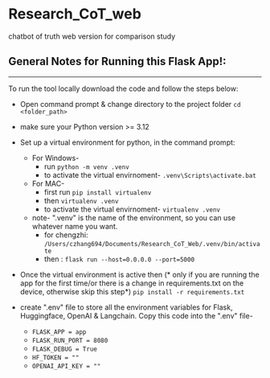 # Research_CoT_web
chatbot of truth web version for comparison study

## General Notes for Running this Flask App!:
---
To run the tool locally download the code and follow the steps below:
- Open command prompt & change directory to the project folder `cd <folder_path>`
- make sure your Python version >= 3.12 
- Set up a virtual environment for python, in the command prompt:
    - For Windows- 
        - run `python -m venv .venv`
        - to activate the virtual envirnoment- `.venv\Scripts\activate.bat`
    - For MAC- 
        - first run `pip install virtualenv`
        - then `virtualenv .venv`
        - to activate the virtual envirnoment- `virtualenv .venv`
    - note- ".venv" is the name of the environment, so you can use whatever name you want.
        - for chengzhi: `/Users/czhang694/Documents/Research_CoT_Web/.venv/bin/activate`
        - then : `flask run --host=0.0.0.0 --port=5000`

- Once the virtual environment is active then (* only if you are running the app for the first time/or there is a change in requirements.txt on the device, otherwise skip this step*) `pip install -r requirements.txt`

- create ".env" file to store all the environment variables for Flask, Huggingface, OpenAI & Langchain. Copy this code into the ".env" file-
    - `FLASK_APP = app`
    - `FLASK_RUN_PORT = 8080`
    - `FLASK_DEBUG = True`
    - `HF_TOKEN = ""`
    - `OPENAI_API_KEY = ""`


    